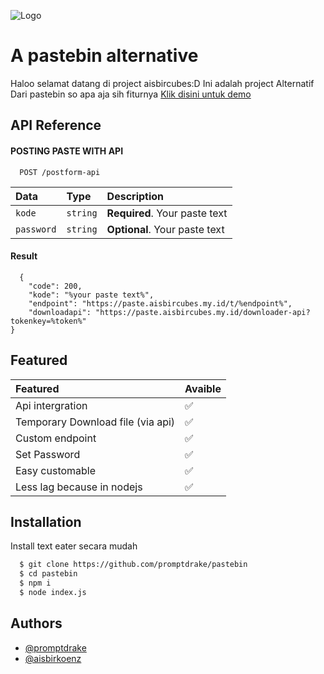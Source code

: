 
![Logo](https://cdn.aisbircubes.my.id/20230828_194611.png)


# A pastebin alternative

Haloo selamat datang di project aisbircubes:D
Ini adalah project Alternatif Dari pastebin
so apa aja sih fiturnya
[Klik disini untuk demo](https://paste.aisbircubes.my.id)


## API Reference

#### POSTING PASTE WITH API

```http
  POST /postform-api
```

| Data | Type     | Description                |
| :-------- | :------- | :------------------------- |
| `kode` | `string` | **Required**. Your paste text |
| `password` | `string` | **Optional**. Your paste text |

#### Result

```http
  {
    "code": 200,
    "kode": "%your paste text%",
    "endpoint": "https://paste.aisbircubes.my.id/t/%endpoint%",
    "downloadapi": "https://paste.aisbircubes.my.id/downloader-api?tokenkey=%token%"
}
```


## Featured
| Featured       | Avaible |
| :-------- | ------------------------- |
| Api intergration | ✅ |
| Temporary Download file (via api) | ✅ |
| Custom endpoint | ✅ |
| Set Password | ✅ |
| Easy customable | ✅ |
| Less lag because in nodejs | ✅ |

## Installation

Install text eater secara mudah

```bash
  $ git clone https://github.com/promptdrake/pastebin
  $ cd pastebin
  $ npm i
  $ node index.js
```
    
## Authors

- [@promptdrake](https://www.github.com/promptdrake)
- [@aisbirkoenz](https://t.me/aisbirkoenz)
